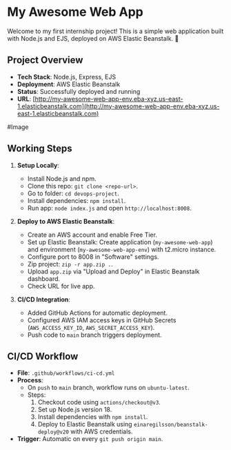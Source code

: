 # My Awesome Web App

Welcome to my first internship project! This is a simple web application built with Node.js and EJS, deployed on AWS Elastic Beanstalk. 🚀

## Project Overview
- **Tech Stack**: Node.js, Express, EJS
- **Deployment**: AWS Elastic Beanstalk
- **Status**: Successfully deployed and running
- **URL**: [http://my-awesome-web-app-env.eba-xyz.us-east-1.elasticbeanstalk.com](http://my-awesome-web-app-env.eba-xyz.us-east-1.elasticbeanstalk.com)

#Image


## Working Steps
1. **Setup Locally**:
   - Install Node.js and npm.
   - Clone this repo: `git clone <repo-url>`.
   - Go to folder: `cd devops-project`.
   - Install dependencies: `npm install`.
   - Run app: `node index.js` and open `http://localhost:8008`.

2. **Deploy to AWS Elastic Beanstalk**:
   - Create an AWS account and enable Free Tier.
   - Set up Elastic Beanstalk: Create application (`my-awesome-web-app`) and environment (`my-awesome-web-app-env`) with t2.micro instance.
   - Configure port to 8008 in "Software" settings.
   - Zip project: `zip -r app.zip .`.
   - Upload `app.zip` via "Upload and Deploy" in Elastic Beanstalk dashboard.
   - Check URL for live app.

3. **CI/CD Integration**:
   - Added GitHub Actions for automatic deployment.
   - Configured AWS IAM access keys in GitHub Secrets (`AWS_ACCESS_KEY_ID`, `AWS_SECRET_ACCESS_KEY`).
   - Push code to `main` branch triggers deployment.

## CI/CD Workflow
- **File**: `.github/workflows/ci-cd.yml`
- **Process**:
  - On `push` to `main` branch, workflow runs on `ubuntu-latest`.
  - Steps:
    1. Checkout code using `actions/checkout@v3`.
    2. Set up Node.js version 18.
    3. Install dependencies with `npm install`.
    4. Deploy to Elastic Beanstalk using `einaregilsson/beanstalk-deploy@v20` with AWS credentials.
- **Trigger**: Automatic on every `git push origin main`.


